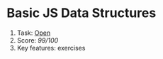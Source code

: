 # Basic JS Data Structures

1. Task: [Open](https://github.com/AlreadyBored/basic-js#basicjs)
2. Score: _99/100_
3. Key features: exercises  
